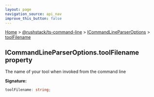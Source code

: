 ```yaml
---
layout: page
navigation_source: api_nav
improve_this_button: false
---
```



[Home](./index.md) &gt; [@rushstack/ts-command-line](./ts-command-line.md) &gt; [ICommandLineParserOptions](./ts-command-line.icommandlineparseroptions.md) &gt; [toolFilename](./ts-command-line.icommandlineparseroptions.toolfilename.md)

## ICommandLineParserOptions.toolFilename property

The name of your tool when invoked from the command line

<b>Signature:</b>

```typescript
toolFilename: string;
```
